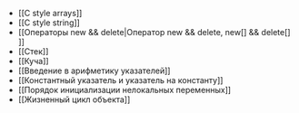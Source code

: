 * [[C style arrays]]
* [[C style string]]
* [[Операторы new && delete|Оператор new && delete, new[] && delete[] ]]
*  [[Стек]]
* [[Куча]]
* [[Введение в арифметику указателей]]
* [[Константный указатель и указатель на константу]]
* [[Порядок инициализации нелокальных переменных]]
* [[Жизненный цикл объекта]]